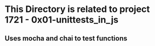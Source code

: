 # This Directory is related to project 1721 - 0x01-unittests_in_js

## Uses mocha and chai to test functions